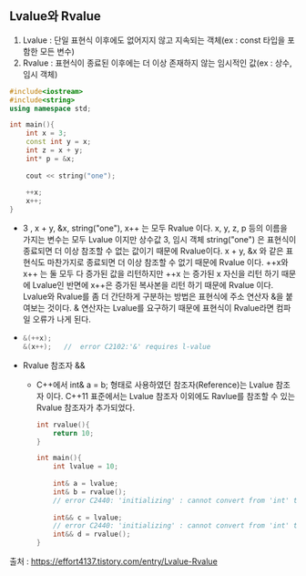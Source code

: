 ## Lvalue와 Rvalue

1. Lvalue : 단일 표현식 이후에도 없어지지 않고 지속되는 객체(ex : const 타입을 포함한 모든 변수)
2. Rvalue : 표현식이 종료된 이후에는 더 이상 존재하지 않는 임시적인 값(ex : 상수, 임시 객체)

```c++
#include<iostream>
#include<string>
using namespace std;

int main(){
	int x = 3;
    const int y = x;
    int z = x + y;
    int* p = &x;
    
    cout << string("one");
    
    ++x;
    x++;
}
```

- 3 , x + y, &x, string("one"), x++ 는 모두 Rvalue 이다. x, y, z, p 등의 이름을 가지는 변수는 모두 Lvalue 이지만 상수값 3, 임시 객체 string("one") 은 표현식이 종료되면 더 이상 참조할 수 없는 값이기 때문에 Rvalue이다.
  x + y, &x 와 같은 표현식도 마찬가지로 종료되면 더 이상 참조할 수 없기 때문에 Rvalue 이다.
  ++x와 x++ 는 둘 모두 다 증가된 값을 리턴하지만 ++x 는 증가된 x 자신을 리턴 하기 때문에 Lvalue인 반면에 x++은 증가된 복사본을 리턴 하기 때문에 Rvalue 이다. Lvalue와 Rvalue를 좀 더 간단하게 구분하는 방법은 
  표현식에 주소 연산자 &을 붙여보는 것이다. & 연산자는 Lvalue를 요구하기 때문에 표현식이 Rvalue라면 컴파일 오류가 나게 된다.

- ```c++
  &(++x);
  &(x++);	//	error C2102:'&' requires l-value
  ```

- Rvalue 참조자 &&

  - C++에서 int& a = b; 형태로 사용하였던 참조자(Reference)는 Lvalue 참조자 이다. C++11 표준에서는 Lvalue 참조자 이외에도 Ravlue를 참조할 수 있는 Rvalue 참조자가 추가되었다.

    ```c++
    int rvalue(){
    	return 10;
    }
    
    int main(){
    	int lvalue = 10;
    	
    	int& a = lvalue;
    	int& b = rvalue();
        // error C2440: 'initializing' : cannot convert from 'int' to 'int &'
    	
    	int&& c = lvalue;
        // error C2440: 'initializing' : cannot convert from 'int' to 'int &&'
    	int&& d = rvalue();
    }
    ```





출처 : https://effort4137.tistory.com/entry/Lvalue-Rvalue
